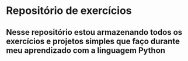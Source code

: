 <h1>Repositório de exercícios</h1>
<h2>Nesse repositório estou armazenando todos os exercícios e projetos simples que faço durante meu aprendizado com a linguagem Python</h2>

